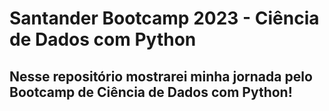 <H1>Santander Bootcamp 2023 - Ciência de Dados com Python</H1>

<H2>Nesse repositório mostrarei minha jornada pelo Bootcamp de Ciência de Dados com Python!</H2>
